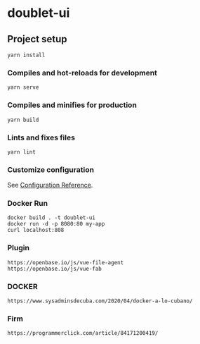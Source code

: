 # doublet-ui

## Project setup
```
yarn install
```

### Compiles and hot-reloads for development
```
yarn serve
```

### Compiles and minifies for production
```
yarn build
```

### Lints and fixes files
```
yarn lint
```

### Customize configuration
See [Configuration Reference](https://cli.vuejs.org/config/).


### Docker Run
 ```
 docker build . -t doublet-ui
 docker run -d -p 8080:80 my-app
 curl localhost:808
 ```
### Plugin 
```
https://openbase.io/js/vue-file-agent
https://openbase.io/js/vue-fab
```

### DOCKER
```
https://www.sysadminsdecuba.com/2020/04/docker-a-lo-cubano/
```

### Firm 
```
https://programmerclick.com/article/84171200419/
```

